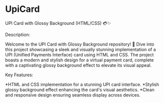 # UpiCard

UPI Card with Glossy Background (HTML/CSS) 💳✨

Description:

Welcome to the UPI Card with Glossy Background repository! 🎉 Dive into this project showcasing a sleek and visually stunning implementation of a UPI (Unified Payments Interface) card using HTML and CSS. The project boasts a modern and stylish design for a virtual payment card, complete with a captivating glossy background effect to elevate its visual appeal.

Key Features:

*HTML and CSS implementation for a stunning UPI card interface.
*Stylish glossy background effect enhancing the card's visual aesthetics.
*Clean and responsive design ensuring seamless display across devices.
